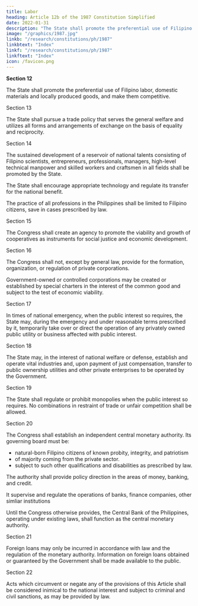 ```yaml
---
title: Labor
heading: Article 12b of the 1987 Constitution Simplified
date: 2022-01-31
description: "The State shall promote the preferential use of Filipino labor, domestic materials and locally produced goods, and make them competitive."
image: "/graphics/1987.jpg"
linkb: "/research/constitutions/ph/1987"
linkbtext: "Index"
linkf: "/research/constitutions/ph/1987"
linkftext: "Index"
icon: /favicon.png
---
```



**Section 12**

The State shall promote the preferential use of Filipino labor, domestic materials and locally produced goods, and make them competitive.

Section 13

The State shall pursue a trade policy that serves the general welfare and utilizes all forms and arrangements of exchange on the basis of equality and reciprocity.

Section 14

The sustained development of a reservoir of national talents consisting of Filipino scientists, entrepreneurs, professionals, managers, high-level technical manpower and skilled workers and craftsmen in all fields shall be promoted by the State. 

The State shall encourage appropriate technology and regulate its transfer for the national benefit.

The practice of all professions in the Philippines shall be limited to Filipino citizens, save in cases prescribed by law.


Section 15

The Congress shall create an agency to promote the viability and growth of cooperatives as instruments for social justice and economic development.

Section 16

The Congress shall not, except by general law, provide for the formation, organization, or regulation of private corporations. 

Government-owned or controlled corporations may be created or established by special charters in the interest of the common good and subject to the test of economic viability.


Section 17

In times of national emergency, when the public interest so requires, the State may, during the emergency and under reasonable terms prescribed by it, temporarily take over or direct the operation of any privately owned public utility or business affected with public interest.


Section 18

The State may, in the interest of national welfare or defense, establish and operate vital industries and, upon payment of just compensation, transfer to public ownership utilities and other private enterprises to be operated by the Government.


Section 19

The State shall regulate or prohibit monopolies when the public interest so requires. No combinations in restraint of trade or unfair competition shall be allowed.

Section 20

The Congress shall establish an independent central monetary authority. Its governing board must be:
- natural-born Filipino citizens of known probity, integrity, and patriotism
- of majority coming from the private sector. 
- subject to such other qualifications and disabilities as prescribed by law. 

The authority shall provide policy direction in the areas of money, banking, and credit. 

It supervise and regulate the operations of banks, finance companies, other simliar institutions

Until the Congress otherwise provides, the Central Bank of the Philippines, operating under existing laws, shall function as the central monetary authority.


Section 21

Foreign loans may only be incurred in accordance with law and the regulation of the monetary authority. Information on foreign loans obtained or guaranteed by the Government shall be made available to the public.


Section 22

Acts which circumvent or negate any of the provisions of this Article shall be considered inimical to the national interest and subject to criminal and civil sanctions, as may be provided by law.
